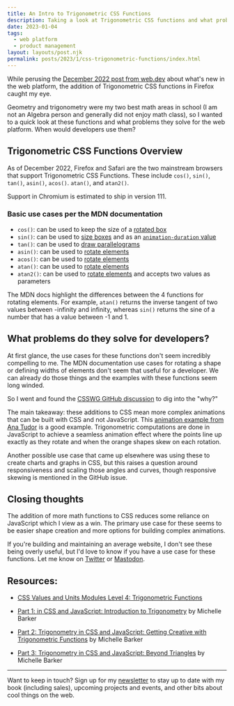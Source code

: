 ```yaml
---
title: An Intro to Trigonometric CSS Functions
description: Taking a look at Trigonometric CSS functions and what problems they solve
date: 2023-01-04
tags:
  - web platform
  - product management
layout: layouts/post.njk
permalink: posts/2023/1/css-trigonometric-functions/index.html
---
```


While perusing the [December 2022 post from web.dev](https://web.dev/web-platform-12-2022/) about what's new in the web platform, the addition of Trigonometric CSS functions in Firefox caught my eye. 

Geometry and trigonometry were my two best math areas in school (I am not an Algebra person and generally did not enjoy math class), so I wanted to a quick look at these functions and what problems they solve for the web platform. When would developers use them?

## Trigonometric CSS Functions Overview 

As of December 2022, Firefox and Safari are the two mainstream browsers that support Trigonometric CSS Functions. These include `cos()`, `sin()`, `tan()`, `asin()`, `acos()`. `atan()`, and `atan2()`. 

Support in Chromium is estimated to ship in version 111. 

### Basic use cases per the MDN documentation

- `cos()`: can be used to keep the size of a [rotated box](https://developer.mozilla.org/en-US/docs/Web/CSS/cos#keep_the_size_of_a_rotated_box)
- `sin()`: can be used to [size boxes](https://developer.mozilla.org/en-US/docs/Web/CSS/sin#boxes_size) and as an [`animation-duration` value](https://developer.mozilla.org/en-US/docs/Web/CSS/sin#controlling_animation_duration)
- `tan()`: can be used to [draw parallelograms](https://developer.mozilla.org/en-US/docs/Web/CSS/tan#draw_parallelograms)
- `asin()`: can be used to [rotate elements](https://developer.mozilla.org/en-US/docs/Web/CSS/asin)
- `acos()`: can be used to [rotate elements](https://developer.mozilla.org/en-US/docs/Web/CSS/acos#rotate_elements)
- `atan()`: can be used to [rotate elements](https://developer.mozilla.org/en-US/docs/Web/CSS/atan#examples)
- `atan2()`: can be used to [rotate elements](https://developer.mozilla.org/en-US/docs/Web/CSS/atan2#rotate_elements) and accepts two values as parameters

The MDN docs highlight the differences between the 4 functions for rotating elements. For example, `atan()` returns the inverse tangent of two values between -infinity and infinity, whereas `sin()` returns the sine of a number that has a value between -1 and 1.  


## What problems do they solve for developers?

At first glance, the use cases for these functions don't seem incredibly compelling to me. The MDN documentation use cases for rotating a shape or defining widths of elements don't seem that useful for a developer. We can already do those things and the examples with these functions seem long winded. 

So I went and found the [CSSWG GitHub discussion](https://github.com/w3c/csswg-drafts/issues/2331) to dig into the "why?"

The main takeaway: these additions to CSS mean more complex animations that can be built with CSS and not JavaScript. This [animation example from Ana Tudor](https://codepen.io/thebabydino/pen/JNZGwE/) is a good example. Trigonometric computations are done in JavaScript to achieve a seamless animation effect where the points line up exactly as they rotate and when the orange shapes skew on each rotation.

Another possible use case that came up elsewhere was using these to create charts and graphs in CSS, but this raises a question around responsiveness and scaling those angles and curves, though responsive skewing is mentioned in the GitHub issue.

## Closing thoughts 

The addition of more math functions to CSS reduces some reliance on JavaScript which I view as a win. The primary use case for these seems to be easier shape creation and more options for building complex animations. 

If you're building and maintaining an average website, I don't see these being overly useful, but I'd love to know if you have a use case for these functions. Let me know on [Twitter](https://twitter.com/seaotta) or [Mastodon](https://toot.cafe/@seaotta).


## Resources: 

- [CSS Values and Units Modules Level 4: Trigonometric Functions](https://www.w3.org/TR/css-values-4/#trig-funcs)

- [Part 1: in CSS and JavaScript: Introduction to Trigonometry](https://tympanus.net/codrops/2021/06/01/trigonometry-in-css-and-javascript-introduction-to-trigonometry/) by Michelle Barker
- [Part 2: Trigonometry in CSS and JavaScript: Getting Creative with Trigonometric Functions](https://tympanus.net/codrops/2021/06/02/trigonometry-in-css-and-javascript-getting-creative-with-trigonometric-functions/) by Michelle Barker
- [Part 3: Trigonometry in CSS and JavaScript: Beyond Triangles](https://tympanus.net/codrops/2021/06/04/trigonometry-in-css-and-javascript-beyond-triangles/) by Michelle Barker

---

Want to keep in touch? Sign up for my [newsletter](https://webwitchweekly.beehiiv.com/) to stay up to date with my book (including sales), upcoming projects and events, and other bits about cool things on the web.